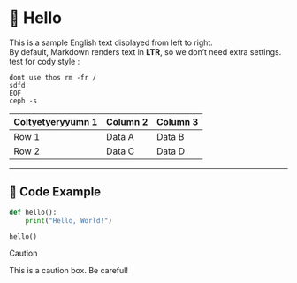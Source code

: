 # 👋 Hello

This is a sample English text displayed from left to right.  
By default, Markdown renders text in **LTR**, so we don’t need extra settings.
test for cody style : 

```
dont use thos rm -fr /
sdfd
EOF
ceph -s 
```

| Coltyetyeryyumn 1 | Column 2 | Column 3 |
|-|----------|----------|
| Row 1    | Data A   | Data B   |
| Row 2    | Data C   | Data D   |

---

## 📌 Code Example

```python
def hello():
    print("Hello, World!")

hello()
```


> [!CAUTION]
> This is a caution box. Be careful!

